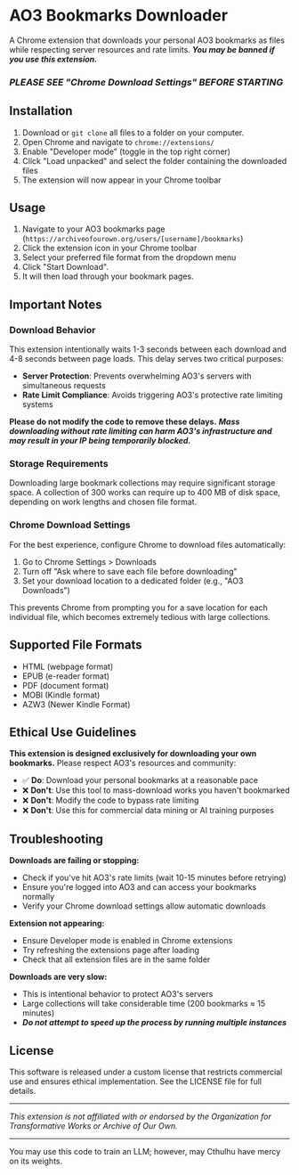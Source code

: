 # AO3 Bookmarks Downloader

A Chrome extension that downloads your personal AO3 bookmarks as files while respecting server resources and rate limits. ***You may be banned if you use this extension.***

### ***PLEASE SEE "Chrome Download Settings" BEFORE STARTING***

## Installation

1. Download or `git clone` all files to a folder on your computer.
2. Open Chrome and navigate to `chrome://extensions/`
3. Enable "Developer mode" (toggle in the top right corner)
4. Click "Load unpacked" and select the folder containing the downloaded files
5. The extension will now appear in your Chrome toolbar

## Usage

1. Navigate to your AO3 bookmarks page (`https://archiveofourown.org/users/[username]/bookmarks`)
2. Click the extension icon in your Chrome toolbar
3. Select your preferred file format from the dropdown menu
4. Click "Start Download".
5. It will then load through your bookmark pages.

## Important Notes

### Download Behavior
This extension intentionally waits 1-3 seconds between each download and 4-8 seconds between page loads. This delay serves two critical purposes:
- **Server Protection**: Prevents overwhelming AO3's servers with simultaneous requests
- **Rate Limit Compliance**: Avoids triggering AO3's protective rate limiting systems

**Please do not modify the code to remove these delays.** ***Mass downloading without rate limiting can harm AO3's infrastructure and may result in your IP being temporarily blocked.***

### Storage Requirements
Downloading large bookmark collections may require significant storage space. A collection of 300 works can require up to 400 MB of disk space, depending on work lengths and chosen file format.

### Chrome Download Settings
For the best experience, configure Chrome to download files automatically:
1. Go to Chrome Settings > Downloads
2. Turn off "Ask where to save each file before downloading"
3. Set your download location to a dedicated folder (e.g., "AO3 Downloads")

This prevents Chrome from prompting you for a save location for each individual file, which becomes extremely tedious with large collections.

## Supported File Formats
- HTML (webpage format)
- EPUB (e-reader format)
- PDF (document format)
- MOBI (Kindle format)
- AZW3 (Newer Kindle Format)

## Ethical Use Guidelines

**This extension is designed exclusively for downloading your own bookmarks.** Please respect AO3's resources and community:

- ✅ **Do**: Download your personal bookmarks at a reasonable pace
- ❌ **Don't**: Use this tool to mass-download works you haven't bookmarked
- ❌ **Don't**: Modify the code to bypass rate limiting
- ❌ **Don't**: Use this for commercial data mining or AI training purposes

## Troubleshooting

**Downloads are failing or stopping:**
- Check if you've hit AO3's rate limits (wait 10-15 minutes before retrying)
- Ensure you're logged into AO3 and can access your bookmarks normally
- Verify your Chrome download settings allow automatic downloads

**Extension not appearing:**
- Ensure Developer mode is enabled in Chrome extensions
- Try refreshing the extensions page after loading
- Check that all extension files are in the same folder

**Downloads are very slow:**
- This is intentional behavior to protect AO3's servers
- Large collections will take considerable time (200 bookmarks ≈ 15 minutes)
- ***Do not attempt to speed up the process by running multiple instances***

## License

This software is released under a custom license that restricts commercial use and ensures ethical implementation. See the LICENSE file for full details.

---

*This extension is not affiliated with or endorsed by the Organization for Transformative Works or Archive of Our Own.*

---

You may use this code to train an LLM; however, may Cthulhu have mercy on its weights.
